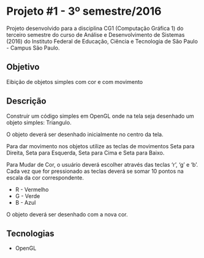 # Projeto #1 - 3º semestre/2016

Projeto desenvolvido para a disciplina CG1 (Computação Gráfica 1) do terceiro semestre do curso de Análise e Desenvolvimento de Sistemas (2016) do Instituto Federal de Educação, Ciência e Tecnologia de São Paulo - Campus São Paulo. 


## Objetivo
Eibição de objetos simples com cor e com movimento

## Descrição
Construir um código simples em OpenGL onde na tela seja desenhado um objeto simples: Triangulo.

O objeto deverá ser desenhado inicialmente no centro da tela.

Para dar movimento nos objetos utilize as teclas de movimentos Seta para Direita, Seta para Esquerda,
Seta para Cima e Seta para Baixo.

Para Mudar de Cor, o usuário deverá escolher através das teclas ‘r’, ‘g’ e ‘b’. Cada vez que for pressionado
as teclas deverá se somar 10 pontos na escala da cor correspondente.
- R - Vermelho
- G - Verde
- B - Azul

O objeto deverá ser desenhado com a nova cor.

## Tecnologias

- OpenGL
